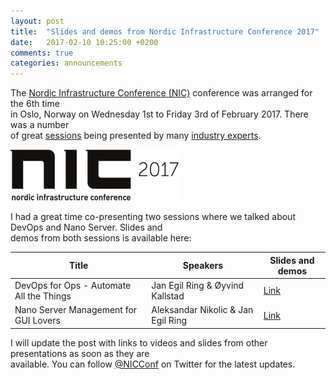 ```yaml
---
layout: post
title:  "Slides and demos from Nordic Infrastructure Conference 2017"
date:   2017-02-10 10:25:00 +0200
comments: true
categories: announcements
---
```


The [Nordic Infrastructure Conference (NIC)](http://www.nicconf.com/) conference was arranged for the 6th time  
in Oslo, Norway on Wednesday 1st to Friday 3rd of February 2017. There was a number  
of great [sessions](http://www.nicconf.com/agenda) being presented by many [industry experts](http://www.nicconf.com/speakers). 


![alt](/images/2017-02-10_NIC2017_01.png)


I had a great time co-presenting two sessions where we talked about DevOps and Nano Server. Slides and  
demos from both sessions is available here:

| Title          | Speakers           | Slides and demos  |
| -------------  |-------------| -----|
| DevOps for Ops - Automate All the Things      | Jan Egil Ring & Øyvind Kallstad | [Link](https://github.com/janegilring/Presentations/tree/master/nicconf2017/DevOps%20for%20Ops%20-%20Automate%20All%20the%20Things) |
| Nano Server Management for GUI Lovers         | Aleksandar Nikolic & Jan Egil Ring      |   [Link](https://github.com/janegilring/Presentations/tree/master/nicconf2017/Nano%20Server%20Management%20for%20GUI%20Lovers) |


I will update the post with links to videos and slides from other presentations as soon as they are  
available. You can follow [@NICConf](http://www.twitter.com/NICConf) on Twitter for the latest updates.